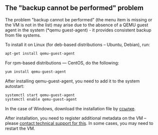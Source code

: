 ## The "backup cannot be performed" problem

The problem "backup cannot be performed" (the menu item is missing or the VM is not in the list) may arise due to the absence of a QEMU guest agent in the system (*qemu guest-agent) - it provides consistent backup from file systems.

To install it on Linux (for deb-based distributions – Ubuntu, Debian), run:

```bash
apt-get install qemu-guest-agent
```

For rpm-based distributions — CentOS, do the following:

```bash
yum install qemu-guest-agent
```

After installing qemu-guest-agent, you need to add it to the system autostart:

```bash
systemctl start qemu-guest-agent
systemctl enable qemu-guest-agent
```

In the case of Windows, download the installation file by [ссылке](https://fedorapeople.org/groups/virt/virtio-win/direct-downloads/archive-qemu-ga/qemu-ga-win-7.6.2-2.el7ev/qemu-ga-x64.msi).

After installation, you need to register additional metadata on the VM – please [contact technical support for this](https://mcs.mail.ru/help/contact-us). In some cases, you may need to restart the VM.
